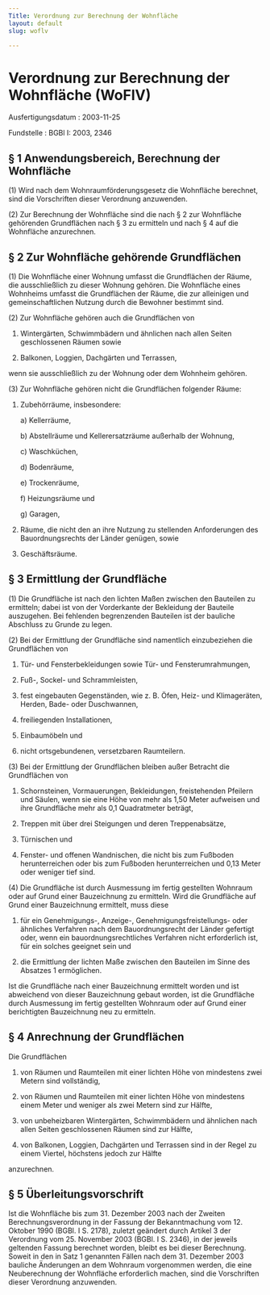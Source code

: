 ```yaml
---
Title: Verordnung zur Berechnung der Wohnfläche
layout: default
slug: woflv

---
```


# Verordnung zur Berechnung der Wohnfläche (WoFlV)

Ausfertigungsdatum
:   2003-11-25

Fundstelle
:   BGBl I: 2003, 2346



## § 1 Anwendungsbereich, Berechnung der Wohnfläche

(1) Wird nach dem Wohnraumförderungsgesetz die Wohnfläche berechnet,
sind die Vorschriften dieser Verordnung anzuwenden.

(2) Zur Berechnung der Wohnfläche sind die nach § 2 zur Wohnfläche
gehörenden Grundflächen nach § 3 zu ermitteln und nach § 4 auf die
Wohnfläche anzurechnen.


## § 2 Zur Wohnfläche gehörende Grundflächen

(1) Die Wohnfläche einer Wohnung umfasst die Grundflächen der Räume,
die ausschließlich zu dieser Wohnung gehören. Die Wohnfläche eines
Wohnheims umfasst die Grundflächen der Räume, die zur alleinigen und
gemeinschaftlichen Nutzung durch die Bewohner bestimmt sind.

(2) Zur Wohnfläche gehören auch die Grundflächen von

1.  Wintergärten, Schwimmbädern und ähnlichen nach allen Seiten
    geschlossenen Räumen sowie


2.  Balkonen, Loggien, Dachgärten und Terrassen,



wenn sie ausschließlich zu der Wohnung oder dem Wohnheim gehören.

(3) Zur Wohnfläche gehören nicht die Grundflächen folgender Räume:

1.  Zubehörräume, insbesondere:

    a)  Kellerräume,


    b)  Abstellräume und Kellerersatzräume außerhalb der Wohnung,


    c)  Waschküchen,


    d)  Bodenräume,


    e)  Trockenräume,


    f)  Heizungsräume und


    g)  Garagen,





2.  Räume, die nicht den an ihre Nutzung zu stellenden Anforderungen des
    Bauordnungsrechts der Länder genügen, sowie


3.  Geschäftsräume.





## § 3 Ermittlung der Grundfläche

(1) Die Grundfläche ist nach den lichten Maßen zwischen den Bauteilen
zu ermitteln; dabei ist von der Vorderkante der Bekleidung der
Bauteile auszugehen. Bei fehlenden begrenzenden Bauteilen ist der
bauliche Abschluss zu Grunde zu legen.

(2) Bei der Ermittlung der Grundfläche sind namentlich einzubeziehen
die Grundflächen von

1.  Tür- und Fensterbekleidungen sowie Tür- und Fensterumrahmungen,


2.  Fuß-, Sockel- und Schrammleisten,


3.  fest eingebauten Gegenständen, wie z. B. Öfen, Heiz- und Klimageräten,
    Herden, Bade- oder Duschwannen,


4.  freiliegenden Installationen,


5.  Einbaumöbeln und


6.  nicht ortsgebundenen, versetzbaren Raumteilern.




(3) Bei der Ermittlung der Grundflächen bleiben außer Betracht die
Grundflächen von

1.  Schornsteinen, Vormauerungen, Bekleidungen, freistehenden Pfeilern und
    Säulen, wenn sie eine Höhe von mehr als 1,50 Meter aufweisen und ihre
    Grundfläche mehr als 0,1 Quadratmeter beträgt,


2.  Treppen mit über drei Steigungen und deren Treppenabsätze,


3.  Türnischen und


4.  Fenster- und offenen Wandnischen, die nicht bis zum Fußboden
    herunterreichen oder bis zum Fußboden herunterreichen und 0,13 Meter
    oder weniger tief sind.




(4) Die Grundfläche ist durch Ausmessung im fertig gestellten Wohnraum
oder auf Grund einer Bauzeichnung zu ermitteln. Wird die Grundfläche
auf Grund einer Bauzeichnung ermittelt, muss diese

1.  für ein Genehmigungs-, Anzeige-, Genehmigungsfreistellungs- oder
    ähnliches Verfahren nach dem Bauordnungsrecht der Länder gefertigt
    oder, wenn ein bauordnungsrechtliches Verfahren nicht erforderlich
    ist, für ein solches geeignet sein und


2.  die Ermittlung der lichten Maße zwischen den Bauteilen im Sinne des
    Absatzes 1 ermöglichen.



Ist die Grundfläche nach einer Bauzeichnung ermittelt worden und ist
abweichend von dieser Bauzeichnung gebaut worden, ist die Grundfläche
durch Ausmessung im fertig gestellten Wohnraum oder auf Grund einer
berichtigten Bauzeichnung neu zu ermitteln.


## § 4 Anrechnung der Grundflächen

Die Grundflächen

1.  von Räumen und Raumteilen mit einer lichten Höhe von mindestens zwei
    Metern sind vollständig,


2.  von Räumen und Raumteilen mit einer lichten Höhe von mindestens einem
    Meter und weniger als zwei Metern sind zur Hälfte,


3.  von unbeheizbaren Wintergärten, Schwimmbädern und ähnlichen nach allen
    Seiten geschlossenen Räumen sind zur Hälfte,


4.  von Balkonen, Loggien, Dachgärten und Terrassen sind in der Regel zu
    einem Viertel, höchstens jedoch zur Hälfte




anzurechnen.


## § 5 Überleitungsvorschrift

Ist die Wohnfläche bis zum 31. Dezember 2003 nach der Zweiten
Berechnungsverordnung in der Fassung der Bekanntmachung vom 12.
Oktober 1990 (BGBl. I S. 2178), zuletzt geändert durch Artikel 3 der
Verordnung vom 25. November 2003 (BGBl. I S. 2346), in der jeweils
geltenden Fassung berechnet worden, bleibt es bei dieser Berechnung.
Soweit in den in Satz 1 genannten Fällen nach dem 31. Dezember 2003
bauliche Änderungen an dem Wohnraum vorgenommen werden, die eine
Neuberechnung der Wohnfläche erforderlich machen, sind die
Vorschriften dieser Verordnung anzuwenden.

